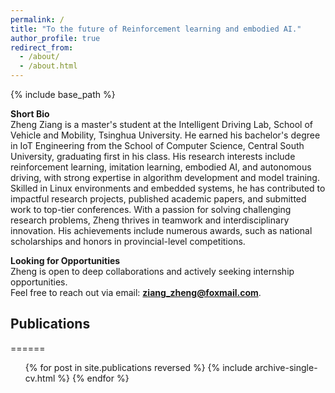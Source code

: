 ```yaml
---
permalink: /
title: "To the future of Reinforcement learning and embodied AI."
author_profile: true
redirect_from: 
  - /about/
  - /about.html
---
```


{% include base_path %}

**Short Bio**  
Zheng Ziang is a master's student at the Intelligent Driving Lab, School of Vehicle and Mobility, Tsinghua University. 
He earned his bachelor's degree in IoT Engineering from the School of Computer Science, Central South University, 
graduating first in his class. 
His research interests include reinforcement learning, imitation learning, embodied AI, and autonomous driving, 
with strong expertise in algorithm development and model training. 
Skilled in Linux environments and embedded systems, 
he has contributed to impactful research projects, published academic papers, and submitted work to top-tier conferences. 
With a passion for solving challenging research problems, 
Zheng thrives in teamwork and interdisciplinary innovation. 
His achievements include numerous awards, such as national scholarships and honors in provincial-level competitions.  

**Looking for Opportunities**  
Zheng is open to deep collaborations and actively seeking internship opportunities.  
Feel free to reach out via email: **ziang_zheng@foxmail.com**.

## Publications
======
  <ul>{% for post in site.publications reversed %}
    {% include archive-single-cv.html %}
  {% endfor %}</ul>